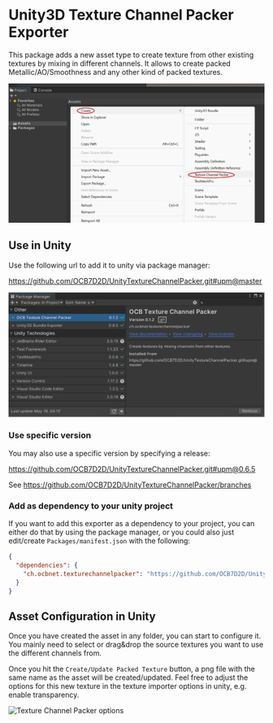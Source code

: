 # Unity3D Texture Channel Packer Exporter

This package adds a new asset type to create texture from other
existing textures by mixing in different channels. It allows to create
packed Metallic/AO/Smoothness and any other kind of packed textures.

![Create Unity3D Bundle Asset](.images/unity-packer-create.png)

## Use in Unity

Use the following url to add it to unity via package manager:

https://github.com/OCB7D2D/UnityTextureChannelPacker.git#upm@master

![Unity Package Manager](.images/unity-package-manager.png)

### Use specific version

You may also use a specific version by specifying a release:

https://github.com/OCB7D2D/UnityTextureChannelPacker.git#upm@0.6.5

See https://github.com/OCB7D2D/UnityTextureChannelPacker/branches

### Add as dependency to your unity project

If you want to add this exporter as a dependency to your project,
you can either do that by using the package manager, or you could
also just edit/create `Packages/manifest.json` with the following:

```json
{
  "dependencies": {
    "ch.ocbnet.texturechannelpacker": "https://github.com/OCB7D2D/UnityTextureChannelPacker.git#upm@master",
  }
}
```

## Asset Configuration in Unity

Once you have created the asset in any folder, you can start to
configure it. You mainly need to select or drag&drop the source
textures you want to use the different channels from.

Once you hit the `Create/Update Packed Texture` button, a png
file with the same name as the asset will be created/updated.
Feel free to adjust the options for this new texture in the
texture importer options in unity, e.g. enable transparency.

![Texture Channel Packer options](.images/unity-packer-options.png)
